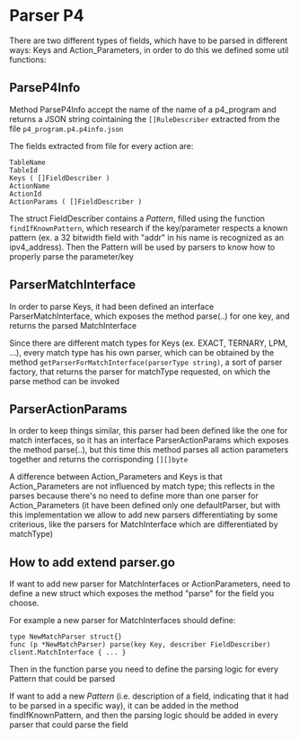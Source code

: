 # Parser P4

There are two different types of fields, which have to be parsed in different ways: Keys and Action_Parameters, in order to do this we defined some util functions:

## ParseP4Info

Method ParseP4Info accept the name of the name of a p4_program and returns a JSON string cointaining the `[]RuleDescriber` extracted from the file `p4_program.p4.p4info.json`

The fields extracted from file for every action are:
```
TableName
TableId
Keys ( []FieldDescriber )
ActionName
ActionId
ActionParams ( []FieldDescriber )
```

The struct FieldDescriber contains a *Pattern*, filled using the function `findIfKnownPattern`, which research if the key/parameter respects a known pattern (ex. a 32 bitwidth field with "addr" in his name is recognized as an ipv4_address). Then the Pattern will be used by parsers to know how to properly parse the parameter/key

## ParserMatchInterface

In order to parse Keys, it had been defined an interface ParserMatchInterface, which exposes the method parse(..) for one key, and returns the parsed MatchInterface

Since there are different match types for Keys (ex. EXACT, TERNARY, LPM, ...), every match type has his own parser, which can be obtained by the method `getParserForMatchInterface(parserType string)`, a sort of parser factory, that returns the parser for matchType requested, on which the parse method can be invoked

## ParserActionParams

In order to keep things similar, this parser had been defined like the one for match interfaces, so it has an interface ParserActionParams which exposes the method parse(..), but this time this method parses all action parameters together and returns the corrisponding `[][]byte`

A difference between Action_Parameters and Keys is that Action_Parameters are not influenced by match type; this reflects in the parses because there's no need to define more than one parser for Action_Parameters (it have been defined only one defaultParser, but with this implementation we allow to add new parsers differentiating by some criterious, like the parsers for MatchInterface which are differentiated by matchType)

## How to add extend parser.go

If want to add new parser for MatchInterfaces or ActionParameters, need to define a new struct which exposes the method "parse" for the field you choose.

For example a new parser for MatchInterfaces should define:
```
type NewMatchParser struct{}
func (p *NewMatchParser) parse(key Key, describer FieldDescriber) client.MatchInterface { ... }
```
Then in the function parse you need to define the parsing logic for every Pattern that could be parsed

If want to add a new *Pattern* (i.e. description of a field, indicating that it had to be parsed in a specific way), it can be added in the method findIfKnownPattern, and then the parsing logic should be added in every parser that could parse the field
